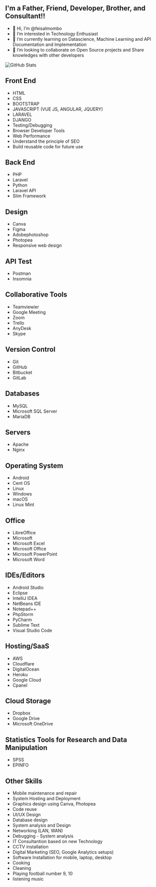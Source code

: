 ## **I'm a Father, Friend, Developer, Brother, and Consultant!!**
- 👋 Hi, I’m @feisalmombo
- 👀 I’m interested in Technology Enthusiast
- 🌱 I’m currently learning on Datascience, Machine Learning and API Documentation and Implementation
- 💞️ I’m looking to collaborate on Open Source projects and Share knowledges with other developers

<!---
feisalmombo/feisalmombo is a ✨ special ✨ repository because its `README.md` (this file) appears on your GitHub profile.
You can click the Preview link to take a look at your changes.
--->

![GitHub Stats](https://github-readme-stats.vercel.app/api?username=feisalmombo&show_icons=true&theme=radical)

## **Front End**
- HTML
- CSS
- BOOTSTRAP
- JAVASCRIPT (VUE JS, ANGULAR, JQUERY)
- LARAVEL
- DJANGO
- Testing/Debugging
- Browser Developer Tools
- Web Performance
- Understand the principle of SEO
- Build reusable code for future use

## **Back End**
- PHP
- Laravel
- Python
- Laravel API
- Slim Framework
 
 ## **Design**
 - Canva
 - Figma
 - Adobephotoshop
 - Photopea
 - Responsive web design

## **API Test**
- Postman
- Insomnia

## **Collaborative Tools**
- Teamviewier
- Google Meeting
- Zoom
- Trello
- AnyDesk
- Skype
 
## **Version Control**
- Git
- GitHub
- Bitbucket
- GitLab

## **Databases**
- MySQL
- Microsoft SQL Server	
- MariaDB

## **Servers**
- Apache
- Nginx

## **Operating System**
- Android
- Cent OS	
- Linux
- Windows
- macOS
- Linux Mint	

## **Office**
- LibreOffice	
- Microsoft
- Microsoft Excel	
- Microsoft Office	
- Microsoft PowerPoint	
- Microsoft Word	

## **IDEs/Editors**
- Android Studio	
- Eclipse
- IntelliJ IDEA	
- NetBeans IDE	
- Notepad++	
- PhpStorm
- PyCharm
- Sublime Text	
- Visual Studio Code	

## **Hosting/SaaS**
- AWS
- Cloudflare
- DigitalOcean
- Heroku
- Google Cloud	
- Cpanel

## **Cloud Storage**
- Dropbox	
- Google Drive	
- Microsoft OneDrive	

## **Statistics Tools for Research and Data Manipulation**
- SPSS
- EPINFO

## **Other Skills**
- Mobile maintenance and repair
- System Hosting and Deployment
- Graphics design using Canva, Photopea
- Code reuse
- UI/UX Design
- Database design
- System analysis and Design
- Networking (LAN, WAN)
- Debugging - System analysis
- IT Consultantion based on new Technology
- CCTV installation
- Digital Marketing (SEO, Google Analytics setups)
- Software Installation for mobile, laptop, desktop
- Cooking
- Cleaning
- Playing football number 9, 10
- listening music
